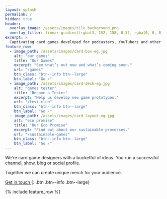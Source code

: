 ```yaml
---
layout: splash
permalink: /
hidden: true
header:
  overlay_image: /assets/images/tile_background.png
  overlay_filter: linear-gradient(rgba(3, 152, 158, 0.5), rgba(0, 0, 0, 0.5))
excerpt: >
  Captivating card games developed for podcasters, YouTubers and other content creators.
feature_row:
  - image_path: /assets/images/card-box-eg.jpg
    alt: "our games"
    title: "Our Games"
    excerpt: "See what’s out now and what’s coming soon."
    url: "/games"
    btn_class: "btn--info btn--large"
    btn_label: "Go ›"
  - image_path: /assets/images/card-deck-eg.jpg
    alt: "games tester"
    title: "Become a Tester"
    excerpt: "Help us develop new game prototypes."
    url: "/test-club"
    btn_class: "btn--info btn--large"
    btn_label: "Go ›"
  - image_path: /assets/images/card-layout-eg.jpg
    alt: "eco promise"
    title: "Our Eco Promise"
    excerpt: "Find out about our sustainable processes."
    url: "/sustainable-games"
    btn_class: "btn--info btn--large"
    btn_label: "Go ›"      
---
```


We're card game designers with a bucketful of ideas. You run a successful channel, show, blog or social profile.

Together we can create unique merch for your audience.

[Get in touch <i class="fa fa-angle-right"></i>](/contact){: .btn .btn--info .btn--large}

{% include feature_row %}
